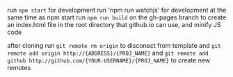 run `npm start` for development 
run 'npm run watchjs' for development at the same time as npm start
run `npm run build` on the gh-pages branch to create an index.html file in the root directory that github.io can use, and minify JS code

after cloning run `git remote rm origin` to disconect from template
and `git remote add origin http://{ADDRESS}/{PROJ_NAME}`
and `git remote add github http://github.com/{YOUR-USERNAME}/{PROJ_NAME}`
to create new remotes
